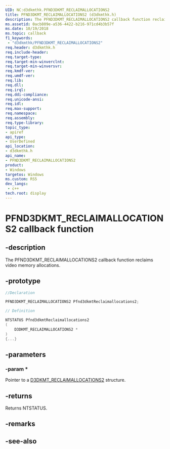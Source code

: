 ```yaml
---
UID: NC:d3dkmthk.PFND3DKMT_RECLAIMALLOCATIONS2
title: PFND3DKMT_RECLAIMALLOCATIONS2 (d3dkmthk.h)
description: The PFND3DKMT_RECLAIMALLOCATIONS2 callback function reclaims video memory allocations.
ms.assetid: 0acb809e-a536-4422-b216-971cd4b3b57f
ms.date: 10/19/2018
ms.topic: callback
f1_keywords:
 - "d3dkmthk/PFND3DKMT_RECLAIMALLOCATIONS2"
req.header: d3dkmthk.h
req.include-header:
req.target-type:
req.target-min-winverclnt:
req.target-min-winversvr:
req.kmdf-ver:
req.umdf-ver:
req.lib:
req.dll:
req.irql: 
req.ddi-compliance:
req.unicode-ansi:
req.idl:
req.max-support:
req.namespace:
req.assembly:
req.type-library: 
topic_type: 
- apiref
api_type: 
- UserDefined
api_location: 
- d3dkmthk.h
api_name: 
- PFND3DKMT_RECLAIMALLOCATIONS2
product:
- Windows
targetos: Windows
ms.custom: RS5
dev_langs:
 - c++
tech.root: display
---
```


# PFND3DKMT_RECLAIMALLOCATIONS2 callback function

## -description

The PFND3DKMT_RECLAIMALLOCATIONS2 callback function reclaims video memory allocations. 

## -prototype

```cpp
//Declaration

PFND3DKMT_RECLAIMALLOCATIONS2 Pfnd3dkmtReclaimallocations2; 

// Definition

NTSTATUS Pfnd3dkmtReclaimallocations2 
(
	D3DKMT_RECLAIMALLOCATIONS2 *
)
{...}

```

## -parameters

### -param * 

Pointer to a [D3DKMT_RECLAIMALLOCATIONS2](ns-d3dkmthk-_d3dkmt_reclaimallocations2.md) structure.

## -returns

Returns NTSTATUS.


## -remarks




## -see-also
